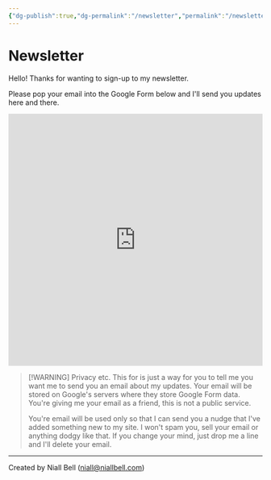 ```yaml
---
{"dg-publish":true,"dg-permalink":"/newsletter","permalink":"/newsletter/","title":"📧 Newsletter","hide":true,"noteIcon":null,"created":"2024-05-10T21:42:20.035+01:00","updated":"2024-05-10T21:51:50.372+01:00"}
---
```


# Newsletter

Hello! Thanks for wanting to sign-up to my newsletter.

Please pop your email into the Google Form below and I'll send you updates here and there. 

<iframe src="https://docs.google.com/forms/d/e/1FAIpQLScoLlrHzmwYQPUEyOZHmgtWkGOwpeEAetK3gADJGqsfy-GI1Q/viewform?embedded=true" width="100%" height="500" frameborder="0" marginheight="0" marginwidth="0">Loading…</iframe>

>[!WARNING] Privacy etc.
>This for is just a way for you to tell me you want me to send you an email about my updates. Your email will be stored on Google's servers where they store Google Form data. You're giving me your email as a friend, this is not a public service.
>
>You're email will be used only so that I can send you a nudge that I've added something new to my site. I won't spam you, sell your email or anything dodgy like that. If you change your mind, just drop me a line and I'll delete your email.


---
Created by Niall Bell (niall@niallbell.com)